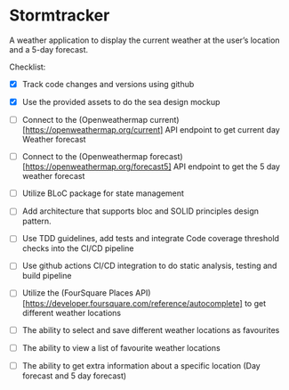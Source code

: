 # Stormtracker

A weather application to display the current weather at the user’s location and a 5-day forecast.

Checklist: 

- [x] Track code changes and versions using github
- [x] Use the provided assets to do the sea design mockup
- [ ] Connect to the (Openweathermap current)[https://openweathermap.org/current] API endpoint to get current day Weather forecast
- [ ] Connect to the (Openweathermap forecast)[https://openweathermap.org/forecast5] API endpoint to get the 5 day weather forecast
- [ ] Utilize BLoC package for state management
- [ ] Add architecture that supports bloc and SOLID principles design pattern.
- [ ] Use TDD guidelines, add tests and integrate Code coverage threshold checks into the CI/CD pipeline
- [ ] Use github actions CI/CD integration to do static analysis, testing and build pipeline
- [ ] Utilize the (FourSquare Places API)[https://developer.foursquare.com/reference/autocomplete] to get different weather locations
- [ ] The ability to select and save different weather locations as favourites
- [ ] The ability to view a list of favourite weather locations
- [ ] The ability to get extra information about a specific location (Day forecast and 5 day forecast)

